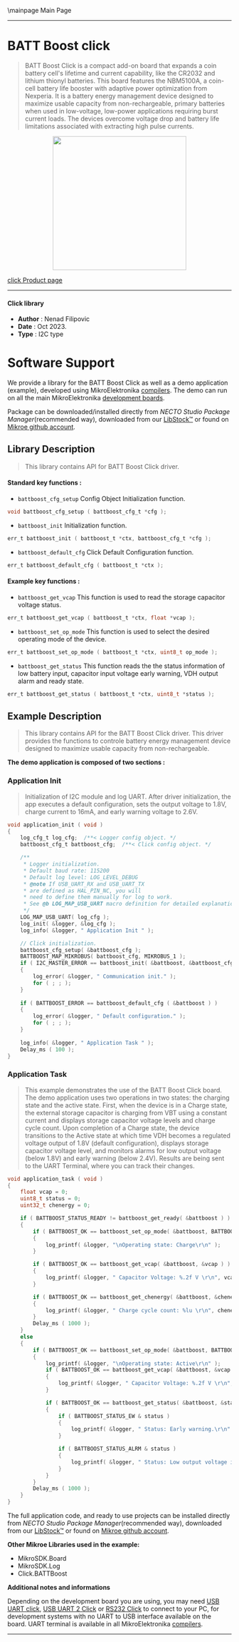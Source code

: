 \mainpage Main Page

---
# BATT Boost click

> BATT Boost Click is a compact add-on board that expands a coin battery cell's lifetime and current capability, like the CR2032 and lithium thionyl batteries. This board features the NBM5100A, a coin-cell battery life booster with adaptive power optimization from Nexperia. It is a battery energy management device designed to maximize usable capacity from non-rechargeable, primary batteries when used in low-voltage, low-power applications requiring burst current loads. The devices overcome voltage drop and battery life limitations associated with extracting high pulse currents.

<p align="center">
  <img src="https://download.mikroe.com/images/click_for_ide/battboost_click.png" height=300px>
</p>

[click Product page](https://www.mikroe.com/batt-boost-click)

---


#### Click library

- **Author**        : Nenad Filipovic
- **Date**          : Oct 2023.
- **Type**          : I2C type


# Software Support

We provide a library for the BATT Boost Click
as well as a demo application (example), developed using MikroElektronika
[compilers](https://www.mikroe.com/necto-studio).
The demo can run on all the main MikroElektronika [development boards](https://www.mikroe.com/development-boards).

Package can be downloaded/installed directly from *NECTO Studio Package Manager*(recommended way), downloaded from our [LibStock&trade;](https://libstock.mikroe.com) or found on [Mikroe github account](https://github.com/MikroElektronika/mikrosdk_click_v2/tree/master/clicks).

## Library Description

> This library contains API for BATT Boost Click driver.

#### Standard key functions :

- `battboost_cfg_setup` Config Object Initialization function.
```c
void battboost_cfg_setup ( battboost_cfg_t *cfg );
```

- `battboost_init` Initialization function.
```c
err_t battboost_init ( battboost_t *ctx, battboost_cfg_t *cfg );
```

- `battboost_default_cfg` Click Default Configuration function.
```c
err_t battboost_default_cfg ( battboost_t *ctx );
```

#### Example key functions :

- `battboost_get_vcap` This function is used to read the storage capacitor voltage status.
```c
err_t battboost_get_vcap ( battboost_t *ctx, float *vcap );
```

- `battboost_set_op_mode` This function is used to select the desired operating mode of the device.
```c
err_t battboost_set_op_mode ( battboost_t *ctx, uint8_t op_mode );
```

- `battboost_get_status` This function reads the the status information of low battery input, capacitor input voltage early warning, VDH output alarm and ready state.
```c
err_t battboost_get_status ( battboost_t *ctx, uint8_t *status );
```

## Example Description

> This library contains API for the BATT Boost Click driver.
> This driver provides the functions to controle battery energy management 
> device designed to maximize usable capacity from non-rechargeable.

**The demo application is composed of two sections :**

### Application Init

> Initialization of I2C module and log UART.
> After driver initialization, the app executes a default configuration, 
> sets the output voltage to 1.8V, charge current to 16mA, 
> and early warning voltage to 2.6V.

```c
void application_init ( void ) 
{
    log_cfg_t log_cfg;  /**< Logger config object. */
    battboost_cfg_t battboost_cfg;  /**< Click config object. */

    /** 
     * Logger initialization.
     * Default baud rate: 115200
     * Default log level: LOG_LEVEL_DEBUG
     * @note If USB_UART_RX and USB_UART_TX 
     * are defined as HAL_PIN_NC, you will 
     * need to define them manually for log to work. 
     * See @b LOG_MAP_USB_UART macro definition for detailed explanation.
     */
    LOG_MAP_USB_UART( log_cfg );
    log_init( &logger, &log_cfg );
    log_info( &logger, " Application Init " );

    // Click initialization.
    battboost_cfg_setup( &battboost_cfg );
    BATTBOOST_MAP_MIKROBUS( battboost_cfg, MIKROBUS_1 );
    if ( I2C_MASTER_ERROR == battboost_init( &battboost, &battboost_cfg ) ) 
    {
        log_error( &logger, " Communication init." );
        for ( ; ; );
    }
    
    if ( BATTBOOST_ERROR == battboost_default_cfg ( &battboost ) )
    {
        log_error( &logger, " Default configuration." );
        for ( ; ; );
    }
    
    log_info( &logger, " Application Task " );
    Delay_ms ( 100 );
}
```

### Application Task

> This example demonstrates the use of the BATT Boost Click board. 
> The demo application uses two operations in two states: 
> the charging state and the active state. First, when the device is in a Charge state, 
> the external storage capacitor is charging from VBT using a constant current 
> and displays storage capacitor voltage levels and charge cycle count.
> Upon completion of a Charge state, the device transitions to the Active state 
> at which time VDH becomes a regulated voltage output of 1.8V (default configuration), 
> displays storage capacitor voltage level, and monitors alarms 
> for low output voltage (below 1.8V) and early warning (below 2.4V). 
> Results are being sent to the UART Terminal, where you can track their changes.

```c
void application_task ( void ) 
{
    float vcap = 0;
    uint8_t status = 0;
    uint32_t chenergy = 0;

    if ( BATTBOOST_STATUS_READY != battboost_get_ready( &battboost ) )
    {
        if ( BATTBOOST_OK == battboost_set_op_mode( &battboost, BATTBOOST_OP_MODE_CHARGE ) )
        {
            log_printf( &logger, "\nOperating state: Charge\r\n" );
        }

        if ( BATTBOOST_OK == battboost_get_vcap( &battboost, &vcap ) )
        {
            log_printf( &logger, " Capacitor Voltage: %.2f V \r\n", vcap );
        }

        if ( BATTBOOST_OK == battboost_get_chenergy( &battboost, &chenergy ) )
        {
            log_printf( &logger, " Charge cycle count: %lu \r\n", chenergy );
        }
        Delay_ms ( 1000 );
    }
    else
    {
        if ( BATTBOOST_OK == battboost_set_op_mode( &battboost, BATTBOOST_OP_MODE_ACTIVE ) )
        {
            log_printf( &logger, "\nOperating state: Active\r\n" );
            if ( BATTBOOST_OK == battboost_get_vcap( &battboost, &vcap ) )
            {
                log_printf( &logger, " Capacitor Voltage: %.2f V \r\n", vcap );
            }

            if ( BATTBOOST_OK == battboost_get_status( &battboost, &status ) )
            {
                if ( BATTBOOST_STATUS_EW & status )
                {
                    log_printf( &logger, " Status: Early warning.\r\n" );
                }

                if ( BATTBOOST_STATUS_ALRM & status )
                {
                    log_printf( &logger, " Status: Low output voltage in the Active state.\r\n" );
                }
            }
        }
        Delay_ms ( 1000 );
    }
}
```

The full application code, and ready to use projects can be installed directly from *NECTO Studio Package Manager*(recommended way), downloaded from our [LibStock&trade;](https://libstock.mikroe.com) or found on [Mikroe github account](https://github.com/MikroElektronika/mikrosdk_click_v2/tree/master/clicks).

**Other Mikroe Libraries used in the example:**

- MikroSDK.Board
- MikroSDK.Log
- Click.BATTBoost

**Additional notes and informations**

Depending on the development board you are using, you may need
[USB UART click](https://www.mikroe.com/usb-uart-click),
[USB UART 2 Click](https://www.mikroe.com/usb-uart-2-click) or
[RS232 Click](https://www.mikroe.com/rs232-click) to connect to your PC, for
development systems with no UART to USB interface available on the board. UART
terminal is available in all MikroElektronika
[compilers](https://shop.mikroe.com/compilers).

---
